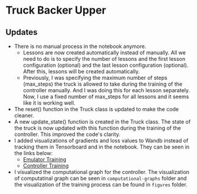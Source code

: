 # Truck Backer Upper 

## Updates 

- There is no manual process in the notebook anymore.
  - Lessons are now created automatically instead of manually. All we need to do is to specify the number of lessons and the first lesson configuration (optional) and the last lesson configuration (optional). After this, lessons will be created automatically.
  - Previously, I was specifying the maximum number of steps (max_steps) the truck is allowed to take during the training of the controller manually. And I was doing this for each lesson separately. Now, I use a fixed number of max_steps for all lessons and it seems like it is working well.
- The reset() function in the Truck class is updated to make the code cleaner.
- A new update_state() function is created in the Truck class. The state of the truck is now updated with this function during the training of the controller. This improved the code's clarity.
- I added visualizations of gradients and loss values to Wandb instead of tracking them in Tensorboard and in the notebook. They can be seen in the links below:
  - [Emulator Training](https://api.wandb.ai/links/furkanozyurt21/ciflisl6)
  - [Controller Training](https://api.wandb.ai/links/furkanozyurt21/hgxga7y0)
- I visualized the computational graph for the controller. The visualization of computatinal graph can be seen in `computational-graphs` folder and the visualization of the training process can be found in `figures` folder.

